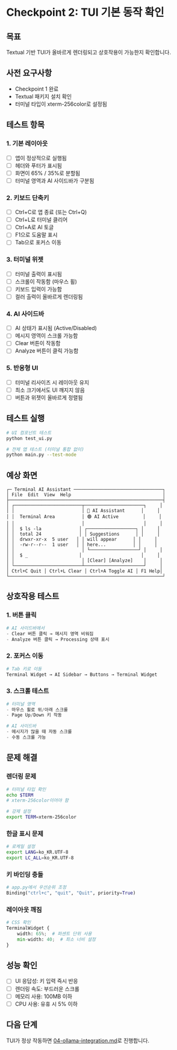 # Checkpoint 2: TUI 기본 동작 확인

## 목표
Textual 기반 TUI가 올바르게 렌더링되고 상호작용이 가능한지 확인합니다.

## 사전 요구사항
- Checkpoint 1 완료
- Textual 패키지 설치 확인
- 터미널 타입이 xterm-256color로 설정됨

## 테스트 항목

### 1. 기본 레이아웃
- [ ] 앱이 정상적으로 실행됨
- [ ] 헤더와 푸터가 표시됨
- [ ] 화면이 65% / 35%로 분할됨
- [ ] 터미널 영역과 AI 사이드바가 구분됨

### 2. 키보드 단축키
- [ ] Ctrl+C로 앱 종료 (또는 Ctrl+Q)
- [ ] Ctrl+L로 터미널 클리어
- [ ] Ctrl+A로 AI 토글
- [ ] F1으로 도움말 표시
- [ ] Tab으로 포커스 이동

### 3. 터미널 위젯
- [ ] 터미널 출력이 표시됨
- [ ] 스크롤이 작동함 (마우스 휠)
- [ ] 키보드 입력이 가능함
- [ ] 컬러 출력이 올바르게 렌더링됨

### 4. AI 사이드바
- [ ] AI 상태가 표시됨 (Active/Disabled)
- [ ] 메시지 영역이 스크롤 가능함
- [ ] Clear 버튼이 작동함
- [ ] Analyze 버튼이 클릭 가능함

### 5. 반응형 UI
- [ ] 터미널 리사이즈 시 레이아웃 유지
- [ ] 최소 크기에서도 UI 깨지지 않음
- [ ] 버튼과 위젯이 올바르게 정렬됨

## 테스트 실행

```bash
# UI 컴포넌트 테스트
python test_ui.py

# 전체 앱 테스트 (터미널 통합 없이)
python main.py --test-mode
```

## 예상 화면

```
┌─ Terminal AI Assistant ─────────────────────────────────┐
│ File  Edit  View  Help                                  │
├─────────────────────────────────────────────────────────┤
│ ┌─────────────────────────┬──────────────────────┐     │
│ │                         │ 🤖 AI Assistant      │     │
│ │  Terminal Area          │ 🟢 AI Active         │     │
│ │                         │                      │     │
│ │  $ ls -la              │ ┌──────────────────┐ │     │
│ │  total 24              │ │ Suggestions      │ │     │
│ │  drwxr-xr-x  5 user   │ │ will appear      │ │     │
│ │  -rw-r--r--  1 user   │ │ here...          │ │     │
│ │                         │ └──────────────────┘ │     │
│ │  $ _                   │                      │     │
│ │                         │ [Clear] [Analyze]    │     │
│ └─────────────────────────┴──────────────────────┘     │
│ Ctrl+C Quit │ Ctrl+L Clear │ Ctrl+A Toggle AI │ F1 Help│
└─────────────────────────────────────────────────────────┘
```

## 상호작용 테스트

### 1. 버튼 클릭
```python
# AI 사이드바에서
- Clear 버튼 클릭 → 메시지 영역 비워짐
- Analyze 버튼 클릭 → Processing 상태 표시
```

### 2. 포커스 이동
```python
# Tab 키로 이동
Terminal Widget → AI Sidebar → Buttons → Terminal Widget
```

### 3. 스크롤 테스트
```python
# 터미널 영역
- 마우스 휠로 위/아래 스크롤
- Page Up/Down 키 작동

# AI 사이드바
- 메시지가 많을 때 자동 스크롤
- 수동 스크롤 가능
```

## 문제 해결

### 렌더링 문제
```bash
# 터미널 타입 확인
echo $TERM
# xterm-256color이어야 함

# 강제 설정
export TERM=xterm-256color
```

### 한글 표시 문제
```bash
# 로케일 설정
export LANG=ko_KR.UTF-8
export LC_ALL=ko_KR.UTF-8
```

### 키 바인딩 충돌
```python
# app.py에서 우선순위 조정
Binding("ctrl+c", "quit", "Quit", priority=True)
```

### 레이아웃 깨짐
```python
# CSS 확인
TerminalWidget {
    width: 65%;  # 퍼센트 단위 사용
    min-width: 40;  # 최소 너비 설정
}
```

## 성능 확인

- [ ] UI 응답성: 키 입력 즉시 반응
- [ ] 렌더링 속도: 부드러운 스크롤
- [ ] 메모리 사용: 100MB 이하
- [ ] CPU 사용: 유휴 시 5% 이하

## 다음 단계
TUI가 정상 작동하면 [04-ollama-integration.md](../04-ollama-integration.md)로 진행합니다.